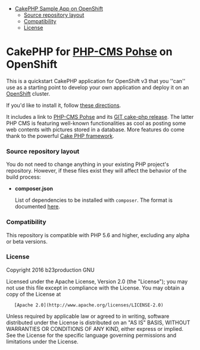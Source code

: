 

<!-- toc -->

- [CakePHP Sample App on OpenShift](#cakephp-sample-app-on-openshift)
    + [Source repository layout](#source-repository-layout)
    + [Compatibility](#compatibility)
    + [License](#license)

<!-- tocstop -->

CakePHP for [PHP-CMS Pohse](https://sourceforge.net/projects/pohse/) on OpenShift
===============================

This is a quickstart CakePHP application for OpenShift v3 that you ''can'' use as a starting point to develop your own application and deploy it on an [OpenShift](https://github.com/openshift/origin) cluster.

If you'd like to install it, follow [these directions](https://github.com/openshift/cakephp-ex/blob/master/README.md#installation).  

It includes a link to [PHP-CMS Pohse](https://sourceforge.net/projects/pohse/) and its [GIT cake-php release](https://bitbucket.org/b23prodtm/php-cms/branch/cake-php). The latter PHP CMS is featuring well-known functionalities as cool as posting some web contents with pictures stored in a database. More features do come thank to the powerful [Cake PHP framework](http://www.cakephp.org).

### Source repository layout

You do not need to change anything in your existing PHP project's repository.
However, if these files exist they will affect the behavior of the build process:

* **composer.json**

  List of dependencies to be installed with `composer`. The format is documented
  [here](https://getcomposer.org/doc/04-schema.md).

### Compatibility

This repository is compatible with PHP 5.6 and higher, excluding any alpha or beta versions.

### License
   Copyright 2016 b23production GNU

   Licensed under the Apache License, Version 2.0 (the "License");
   you may not use this file except in compliance with the License.
   You may obtain a copy of the License at

       [Apache 2.0](http://www.apache.org/licenses/LICENSE-2.0)

   Unless required by applicable law or agreed to in writing, software
   distributed under the License is distributed on an "AS IS" BASIS,
   WITHOUT WARRANTIES OR CONDITIONS OF ANY KIND, either express or implied.
   See the License for the specific language governing permissions and
   limitations under the License.